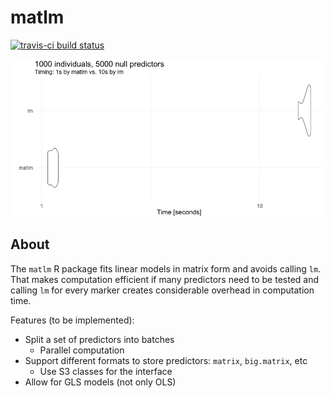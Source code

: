 # matlm

[![travis-ci build status](https://travis-ci.org/variani/matlm.svg?branch=master)](https://travis-ci.org/variani/matlm)

![](docs/figures/timing-matlm-vs-lm.png)

## About

The `matlm` R package fits linear models in matrix form and avoids calling `lm`.
That makes computation efficient if many predictors need to be tested 
and calling `lm` for every marker creates considerable overhead in computation time.

Features (to be implemented):

- Split a set of predictors into batches
    - Parallel computation
- Support different formats to store predictors: `matrix`, `big.matrix`, etc
    - Use S3 classes for the interface
- Allow for GLS models (not only OLS)

